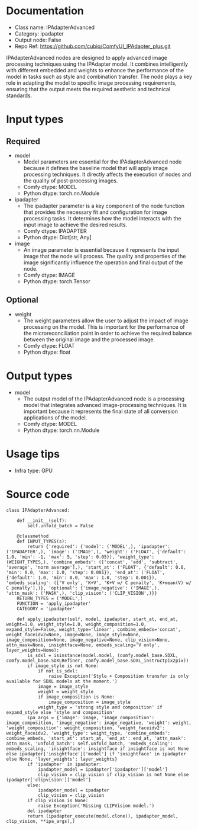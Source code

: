 # Documentation
- Class name: IPAdapterAdvanced
- Category: ipadapter
- Output node: False
- Repo Ref: https://github.com/cubiq/ComfyUI_IPAdapter_plus.git

IPAdapterAdvanced nodes are designed to apply advanced image processing techniques using the IPAdapter model. It combines intelligently with different embedded and weights to enhance the performance of the model in tasks such as style and combination transfer. The node plays a key role in adapting the model to specific image processing requirements, ensuring that the output meets the required aesthetic and technical standards.

# Input types
## Required
- model
    - Model parameters are essential for the IPAdapterAdvanced node because it defines the baseline model that will apply image processing techniques. It directly affects the execution of nodes and the quality of post-processing images.
    - Comfy dtype: MODEL
    - Python dtype: torch.nn.Module
- ipadapter
    - The ipadapter parameter is a key component of the node function that provides the necessary fit and configuration for image processing tasks. It determines how the model interacts with the input image to achieve the desired results.
    - Comfy dtype: IPADAPTER
    - Python dtype: Dict[str, Any]
- image
    - An image parameter is essential because it represents the input image that the node will process. The quality and properties of the image significantly influence the operation and final output of the node.
    - Comfy dtype: IMAGE
    - Python dtype: torch.Tensor
## Optional
- weight
    - The weight parameters allow the user to adjust the impact of image processing on the model. This is important for the performance of the microreconciliation point in order to achieve the required balance between the original image and the processed image.
    - Comfy dtype: FLOAT
    - Python dtype: float

# Output types
- model
    - The output model of the IPAdapterAdvanced node is a processing model that integrates advanced image-processing techniques. It is important because it represents the final state of all conversion applications of the model.
    - Comfy dtype: MODEL
    - Python dtype: torch.nn.Module

# Usage tips
- Infra type: GPU

# Source code
```
class IPAdapterAdvanced:

    def __init__(self):
        self.unfold_batch = False

    @classmethod
    def INPUT_TYPES(s):
        return {'required': {'model': ('MODEL',), 'ipadapter': ('IPADAPTER',), 'image': ('IMAGE',), 'weight': ('FLOAT', {'default': 1.0, 'min': -1, 'max': 5, 'step': 0.05}), 'weight_type': (WEIGHT_TYPES,), 'combine_embeds': (['concat', 'add', 'subtract', 'average', 'norm average'],), 'start_at': ('FLOAT', {'default': 0.0, 'min': 0.0, 'max': 1.0, 'step': 0.001}), 'end_at': ('FLOAT', {'default': 1.0, 'min': 0.0, 'max': 1.0, 'step': 0.001}), 'embeds_scaling': (['V only', 'K+V', 'K+V w/ C penalty', 'K+mean(V) w/ C penalty'],)}, 'optional': {'image_negative': ('IMAGE',), 'attn_mask': ('MASK',), 'clip_vision': ('CLIP_VISION',)}}
    RETURN_TYPES = ('MODEL',)
    FUNCTION = 'apply_ipadapter'
    CATEGORY = 'ipadapter'

    def apply_ipadapter(self, model, ipadapter, start_at, end_at, weight=1.0, weight_style=1.0, weight_composition=1.0, expand_style=False, weight_type='linear', combine_embeds='concat', weight_faceidv2=None, image=None, image_style=None, image_composition=None, image_negative=None, clip_vision=None, attn_mask=None, insightface=None, embeds_scaling='V only', layer_weights=None):
        is_sdxl = isinstance(model.model, (comfy.model_base.SDXL, comfy.model_base.SDXLRefiner, comfy.model_base.SDXL_instructpix2pix))
        if image_style is not None:
            if not is_sdxl:
                raise Exception('Style + Composition transfer is only available for SDXL models at the moment.')
            image = image_style
            weight = weight_style
            if image_composition is None:
                image_composition = image_style
            weight_type = 'strong style and composition' if expand_style else 'style and composition'
        ipa_args = {'image': image, 'image_composition': image_composition, 'image_negative': image_negative, 'weight': weight, 'weight_composition': weight_composition, 'weight_faceidv2': weight_faceidv2, 'weight_type': weight_type, 'combine_embeds': combine_embeds, 'start_at': start_at, 'end_at': end_at, 'attn_mask': attn_mask, 'unfold_batch': self.unfold_batch, 'embeds_scaling': embeds_scaling, 'insightface': insightface if insightface is not None else ipadapter['insightface']['model'] if 'insightface' in ipadapter else None, 'layer_weights': layer_weights}
        if 'ipadapter' in ipadapter:
            ipadapter_model = ipadapter['ipadapter']['model']
            clip_vision = clip_vision if clip_vision is not None else ipadapter['clipvision']['model']
        else:
            ipadapter_model = ipadapter
            clip_vision = clip_vision
        if clip_vision is None:
            raise Exception('Missing CLIPVision model.')
        del ipadapter
        return (ipadapter_execute(model.clone(), ipadapter_model, clip_vision, **ipa_args),)
```
